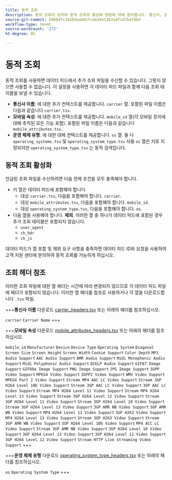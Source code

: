 ```yaml
---
title: 동적 조회
description: 동적 조회의 정의와 동적 조회의 활성화 방법에 대해 알아봅니다. 통신사, 모바일 속성 및 운영 체제 유형을 포함합니다.
source-git-commit: b6084fc34165ea602fce616e13b3adfcd7bdfdbd
workflow-type: tm+mt
source-wordcount: '272'
ht-degree: 0%

---
```


# 동적 조회

동적 조회를 사용하면 데이터 피드에서 추가 조회 파일을 수신할 수 있습니다. 그렇지 않으면 사용할 수 없습니다. 이 설정을 사용하면 각 데이터 피드 파일과 함께 다음 조회 테이블을 보낼 수 있습니다.

* **통신사 이름**: 에 대한 추가 컨텍스트를 제공합니다. `carrier` 열. 포함된 파일 이름은 다음과 같습니다 `carrier.tsv`.
* **모바일 속성**: 에 대한 추가 컨텍스트를 제공합니다. `mobile_id` 열(각 모바일 장치에 대해 추적된 모든 기능 포함). 포함된 파일 이름은 다음과 같습니다 `mobile_attributes.tsv`.
* **운영 체제 유형**: 에 대한 대체 컨텍스트를 제공합니다. `os` 열. 둘 다 `operating_systems.tsv` 및 `operating_system_type.tsv` 사용 `os` 열은 키로 지정되지만 `operating_system_type.tsv` 는 동적 검색입니다.

## 동적 조회 활성화

언급된 조회 파일을 수신하려면 다음 전제 조건을 모두 충족해야 합니다.

* 키 열은 데이터 피드에 포함해야 합니다.
   * 대상 `carrier.tsv`, 다음을 포함해야 합니다. `carrier`.
   * 대상 `mobile_attributes.tsv`, 다음을 포함해야 합니다. `mobile_id`.
   * 대상 `operating_system_type.tsv`, 다음을 포함해야 합니다. `os`.
* 다음 열을 사용해야 합니다. **제외**. 이러한 열 중 하나가 데이터 피드에 포함된 경우 추가 조회 테이블은 포함되지 않습니다.
   * `user_agent`
   * `ch_hdr`
   * `ch_js`

데이터 피드가 열 포함 및 제외 요구 사항을 충족하면 데이터 피드 ID와 요청을 사용하여 고객 지원 센터에 문의하여 동적 조회를 가능하게 하십시오.

## 조회 헤더 참조

이러한 조회 파일에 대한 열 헤더는 시간에 따라 변경되지 않으므로 각 데이터 피드 파일에 헤더가 포함되지 않습니다. 이러한 열 헤더를 참조로 사용하거나 각 열을 다운로드합니다 `.tsv` 파일.

+++**통신사 이름**
다운로드 [carrier_headers.tsv](assets/carrier_headers.tsv) 또는 아래의 헤더를 참조하십시오.

`carrier`
`Carrier Name`
+++

+++**모바일 속성**
다운로드 [mobile_attributes_headers.tsv](assets/mobile_attributes_headers.tsv) 또는 아래의 헤더를 참조하십시오.

`mobile_id`
`Manufacturer`
`Device`
`Device Type`
`Operating System`
`Diagonal Screen Size`
`Screen Height`
`Screen Width`
`Cookie Support`
`Color Depth`
`MP3 Audio Support`
`AAC Audio Support`
`AMR Audio Support`
`Midi Monophonic Audio Support`
`Midi Polyphonic Audio Support`
`QCELP Audio Support`
`GIF87 Image Support`
`GIF89a Image Support`
`PNG Image Support`
`JPG Image Support`
`3GPP Video Support`
`MPEG4 Video Support`
`3GPP2 Video Support`
`WMV Video Support`
`MPEG4 Part 2 Video Support`
`Stream MP4 AAC LC Video Support`
`Stream 3GP H264 Level 10b Video Support`
`Stream 3GP AAC LC Video Support`
`3GP AAC LC Video Support`
`Stream MP4 H264 Level 11 Video Support`
`Stream MP4 H264 Level 13 Video Support`
`Stream 3GP H264 Level 12 Video Support`
`Stream 3GP H264 Level 11 Video Support`
`Stream 3GP H264 Level 10 Video Support`
`Stream 3GP H264 Level 13 Video Support`
`3GP AMR NB Video Support`
`3GP AMR WB Video Support`
`MP4 H264 Level 11 Video Support`
`3GP H263 Video Support`
`MP4 H264 Level 13 Video Support`
`Stream 3GP H263 Video Support`
`Stream 3GP AMR WB Video Support`
`3GP H264 Level 10b Video Support`
`MP4 ACC LC Video Support`
`Stream 3GP AMR NB Video Support`
`3GP H264 Level 10 Video Support`
`3GP H264 Level 13 Video Support`
`3GP H264 Level 11 Video Support`
`3GP H264 Level 12 Video Support`
`Stream HTTP Live Streaming Video Support`
+++

+++**운영 체제 유형**
다운로드 [operating_system_type_headers.tsv](assets/operating_system_type_headers.tsv) 또는 아래의 헤더를 참조하십시오.

`os`
`Operating System Type`
+++